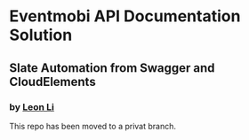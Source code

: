 # Eventmobi API Documentation Solution 
## Slate Automation from Swagger and CloudElements
### by [Leon Li](mailto:leon.li@eventmobi.com)

This repo has been moved to a privat branch.  